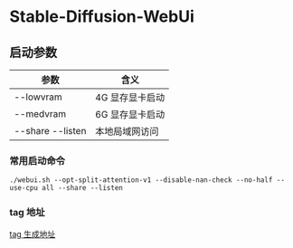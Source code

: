 # Stable-Diffusion-WebUi

## 启动参数

| 参数             | 含义            |
| ---------------- | --------------- |
| --lowvram        | 4G 显存显卡启动 |
| --medvram        | 6G 显存显卡启动 |
| --share --listen | 本地局域网访问  |

### 常用启动命令

```/bin/bash
./webui.sh --opt-split-attention-v1 --disable-nan-check --no-half --use-cpu all --share --listen
```

### tag 地址

[tag 生成地址](https://wolfchen.top/tag/)
